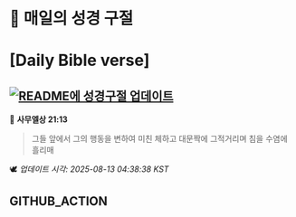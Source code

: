 # 🙏 매일의 성경 구절
# [Daily Bible verse]
## [![README에 성경구절 업데이트](https://github.com/DONGSUKA/first_test/actions/workflows/update-readme-bible.yml/badge.svg)](https://github.com/DONGSUKA/first_test/actions/workflows/update-readme-bible.yml)
<!-- START_BIBLE_VERSE -->
📖 **사무엘상 21:13**
> 그들 앞에서 그의 행동을 변하여 미친 체하고 대문짝에 그적거리며 침을 수염에 흘리매

🕊️ _업데이트 시각: 2025-08-13 04:38:38 KST_
  <!-- END_BIBLE_VERSE -->
## GITHUB_ACTION
